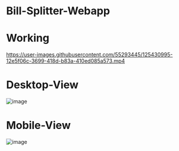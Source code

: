 # Bill-Splitter-Webapp

# Working


https://user-images.githubusercontent.com/55293445/125430995-12e5f06c-3699-418d-b83a-410ed085a573.mp4



# Desktop-View
![image](https://user-images.githubusercontent.com/55293445/125428071-0aa9f8fc-e777-4b01-86bf-fbd64924bb3d.png)

# Mobile-View
![image](https://user-images.githubusercontent.com/55293445/125428498-bc91c670-a278-4aaa-b6e2-fb26d8307d41.png)
